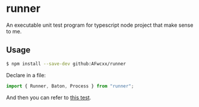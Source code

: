 # runner
An executable unit test program for typescript node project that make sense to me.

## Usage

```bash
$ npm install --save-dev github:AFwcxx/runner
```

Declare in a file:

```javascript
import { Runner, Baton, Process } from "runner";
```

And then you can refer to [this test](src/test.ts).
